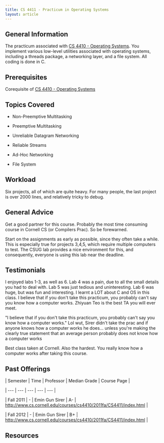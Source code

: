 ```yaml
---
title: CS 4411 - Practicum in Operating Systems
layout: article
---
```




## General Information

The practicum associated with [CS 4410 - Operating Systems](https://github.com/mrkev/Official-CS-Wiki/blob/master/classes/CS4410.md). You implement various low-level utilities associated with operating systems, including a threads package, a networking layer, and a file system. All coding is done in C.



## Prerequisites

Corequisite of [CS 4410 - Operating Systems](https://github.com/mrkev/Official-CS-Wiki/blob/master/classes/CS4410.md)



## Topics Covered

 - Non-Preemptive Multitasking

 - Preemptive Multitasking

 - Unreliable Datagram Networking

 - Reliable Streams

 - Ad-Hoc Networking

 - File System



## Workload

Six projects, all of which are quite heavy. For many people, the last project is over 2000 lines, and relatively tricky to debug.



## General Advice

Get a good partner for this course. Probably the most time consuming course in Cornell CS (or Compilers Prac). So be forewarned.



Start on the assignments as early as possible, since they often take a while. This is especially true for projects 3,4,5, which require multiple computers to test. The CSUG lab provides a nice environment for this, and consequently, everyone is using this lab near the deadline.



## Testimonials

I enjoyed labs 1-3, as well as 6. Lab 4 was a pain, due to all the small details you had to deal with. Lab 5 was just tedious and uninteresting. Lab 6 was huge, but was fun and interesting. I learnt a LOT about C and OS in this class. I believe that if you don't take this practicum, you probably can't say you know how a computer works. Zhiyuan Teo is the best TA you will ever meet.



"I believe that if you don't take this practicum, you probably can't say you know how a computer works." Lol wut, Sirer didn't take the prac and if anyone knows how a computer works he does... unless you're making the clearly true statement that an average person probably does not know how a computer works



Best class taken at Cornell. Also the hardest. You really know how a computer works after taking this course.



## Past Offerings

| Semester | Time | Professor | Median Grade | Course Page |

| --- | --- | --- | --- | --- |

| Fall 2011 | - | Emin Gun Sirer | A- | http://www.cs.cornell.edu/courses/cs4410/2011fa/CS4411/index.html |

| Fall 2012 | - | Emin Gun Sirer | B+ | http://www.cs.cornell.edu/courses/cs4410/2011fa/CS4411/index.html |



## Resources
